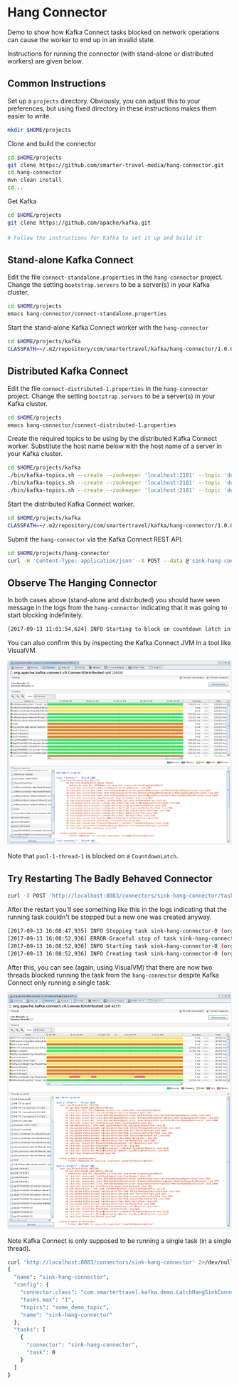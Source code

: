 # Hang Connector

Demo to show how Kafka Connect tasks blocked on network operations can cause the worker to end up in an invalid state.

Instructions for running the connector (with stand-alone or distributed workers) are given below.
 
## Common Instructions

Set up a `projects` directory. Obviously, you can adjust this to your preferences, but using fixed directory
in these instructions makes them easier to write.

```bash
mkdir $HOME/projects
```

Clone and build the connector

```bash
cd $HOME/projects
git clone https://github.com/smarter-travel-media/hang-connector.git
cd hang-connector
mvn clean install
cd ..
```

Get Kafka

```bash
cd $HOME/projects
git clone https://github.com/apache/kafka.git

# Follow the instructions for Kafka to set it up and build it
```

## Stand-alone Kafka Connect

Edit the file `connect-standalone.properties` in the `hang-connector` project. Change the setting 
`bootstrap.servers` to be a server(s) in your Kafka cluster.

```bash
cd $HOME/projects
emacs hang-connector/connect-standalone.properties 
```

Start the stand-alone Kafka Connect worker with the `hang-connector`

```bash
cd $HOME/projects/kafka
CLASSPATH=~/.m2/repository/com/smartertravel/kafka/hang-connector/1.0.0-SNAPSHOT/* ./bin/connect-standalone.sh ../hang-connector/connect-standalone.properties ../hang-connector/sink-hang-connector.properties
```

## Distributed Kafka Connect

Edit the file `connect-distributed-1.properties` in the `hang-connector` project. Change the setting 
`bootstrap.servers` to be a server(s) in your Kafka cluster.

```bash
cd $HOME/projects
emacs hang-connector/connect-distributed-1.properties 
```

Create the required topics to be using by the distributed Kafka Connect worker. Substitute the host name below
with the host name of a server in your Kafka cluster.

```bash
cd $HOME/projects/kafka
./bin/kafka-topics.sh --create --zookeeper 'localhost:2181' --topic 'demo_connect_offsets' --replication-factor 3 --partitions 25
./bin/kafka-topics.sh --create --zookeeper 'localhost:2181' --topic 'demo_connect_configs' --replication-factor 3 --partitions 1
./bin/kafka-topics.sh --create --zookeeper 'localhost:2181' --topic 'demo_connect_status' --replication-factor 3 --partitions 25
```

Start the distributed Kafka Connect worker.

```bash
cd $HOME/projects/kafka
CLASSPATH=~/.m2/repository/com/smartertravel/kafka/hang-connector/1.0.0-SNAPSHOT/* ./bin/connect-distributed.sh ../hang-connector/connect-distributed-1.properties
```


Submit the `hang-connector` via the Kafka Connect REST API.

```bash
cd $HOME/projects/hang-connector
curl -H 'Content-Type: application/json' -X POST --data @'sink-hang-connector.json' http://localhost:8083/connectors
```

## Observe The Hanging Connector

In both cases above (stand-alone and distributed) you should have seen message in the logs from the `hang-connector`
indicating that it was going to start blocking indefinitely.

```bash
[2017-09-13 11:01:54,624] INFO Starting to block on countdown latch in pool-1-thread-1 (com.smartertravel.kafka.demo.LatchHangSinkTask:38)
```

You can also confirm this by inspecting the Kafka Connect JVM in a tool like VisualVM.
 
![blocked worker thread](blocked_thread.png "Blocked Worker Thread")

Note that `pool-1-thread-1` is blocked on a `CountdownLatch`.

## Try Restarting The Badly Behaved Connector

```bash
curl -X POST 'http://localhost:8083/connectors/sink-hang-connector/tasks/0/restart'
```

After the restart you'll see something like this in the logs indicating that the running task couldn't be stopped
but a new one was created anyway.

```bash
[2017-09-13 16:08:47,935] INFO Stopping task sink-hang-connector-0 (org.apache.kafka.connect.runtime.Worker:447)
[2017-09-13 16:08:52,936] ERROR Graceful stop of task sink-hang-connector-0 failed. (org.apache.kafka.connect.runtime.Worker:476)
[2017-09-13 16:08:52,936] INFO Starting task sink-hang-connector-0 (org.apache.kafka.connect.runtime.distributed.DistributedHerder:829)
[2017-09-13 16:08:52,936] INFO Creating task sink-hang-connector-0 (org.apache.kafka.connect.runtime.Worker:358)
```

After this, you can see (again, using VisualVM) that there are now two threads blocked running the task from the
`hang-connector` despite Kafka Connect only running a single task.

![two blocked worker threads](two_blocked_threads.png "Two Blocked Worker Threads")

Note Kafka Connect is only supposed to be running a single task (in a single thread).

```bash
curl 'http://localhost:8083/connectors/sink-hang-connector' 2>/dev/null | jq .
{
  "name": "sink-hang-connector",
  "config": {
    "connector.class": "com.smartertravel.kafka.demo.LatchHangSinkConnector",
    "tasks.max": "1",
    "topics": "some_demo_topic",
    "name": "sink-hang-connector"
  },
  "tasks": [
    {
      "connector": "sink-hang-connector",
      "task": 0
    }
  ]
}
```